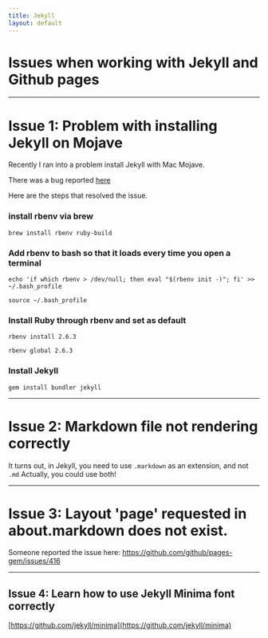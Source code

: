 ```yaml
---
title: Jekyll
layout: default
---
```


# Issues when working with Jekyll and Github pages

---

# Issue 1: Problem with installing Jekyll on Mojave

Recently I ran into a problem install Jekyll with Mac Mojave. 

There was a bug reported [here](https://github.com/jekyll/jekyll/issues/7274) 

Here are the steps that resolved the issue.

### install rbenv via brew 
`brew install rbenv ruby-build`

### Add rbenv to bash so that it loads every time you open a terminal

`echo 'if which rbenv > /dev/null; then eval "$(rbenv init -)"; fi' >> ~/.bash_profile`

`source ~/.bash_profile`


### Install Ruby through rbenv and set as default

`rbenv install 2.6.3`

`rbenv global 2.6.3`

### Install Jekyll

`gem install bundler jekyll`

---

# Issue 2: Markdown file not rendering correctly

It turns out, in Jekyll, you need to use `.markdown` as an extension, and not `.md`
Actually, you could use both!

---

# Issue 3: Layout 'page' requested in about.markdown does not exist.

Someone reported the issue here: https://github.com/github/pages-gem/issues/416

---

## Issue 4: Learn how to use Jekyll Minima font correctly

[https://github.com/jekyll/minima](https://github.com/jekyll/minima)






